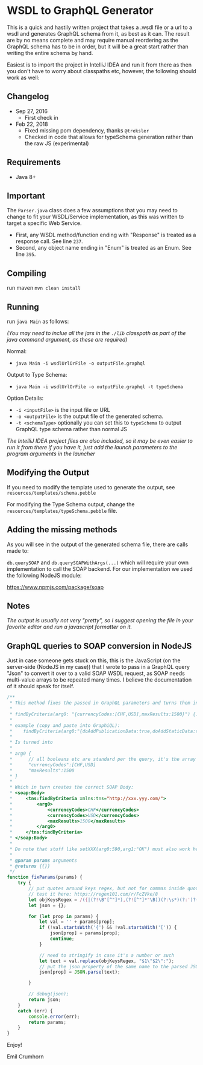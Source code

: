 # WSDL to GraphQL Generator

This is a quick and hastily written project that takes a .wsdl file or a url to a wsdl and generates GraphQL schema from it, as best as it can. The result are by no means complete and may require manual reordering as the GraphQL schema has to be in order, but it will be a great start rather than writing the entire schema by hand.

Easiest is to import the project in IntelliJ IDEA and run it from there as then you don't have to worry about classpaths etc, however, the following should work as well:

## Changelog
- Sep 27, 2016 
    - First check in
- Feb 22, 2018
    - Fixed missing pom dependency, thanks ```@treksler``` 
    - Checked in code that allows for typeSchema generation rather than the raw JS (experimental) 
 
## Requirements

- Java 8+

## Important

The `Parser.java` class does a few assumptions that you may need to change to fit your WSDL/Service implementation, as this was written to target a specific Web Service.
 
- First, any WSDL method/function ending with "Response" is treated as a response call. See line ```237```.
- Second, any object name ending in "Enum" is treated as an Enum. See line ```395```.
 
## Compiling 

run maven `mvn clean install`
 
## Running
 
run `java Main` as follows:

_(You may need to inclue all the jars in the `./lib` classpath as part of the java command argument, as these are required)_

Normal:
- ```java Main -i wsdlUrlOrFile -o outputFile.graphql```

Output to Type Schema:
- ```java Main -i wsdlUrlOrFile -o outputFile.graphql -t typeSchema```
 
Option Details:
- `-i <inputFile>` is the input file or URL
- `-o <outputFile>` is the output file of the generated schema.
- `-t <schemaType>` optionally you can set this to ```typeSchema``` to output GraphQL type schema rather than normal JS
 
 _The IntelliJ IDEA project files are also included, so it may be even easier to run it from there if you have it, just add the launch parameters to the program arguments in the launcher_ 

## Modifying the Output

If you need to modify the template used to generate the output, see `resources/templates/schema.pebble`

For modifying the Type Schema output, change the `resources/templates/typeSchema.pebble` file.

## Adding the missing methods

As you will see in the output of the generated schema file, there are calls made to: 

`db.querySOAP` and `db.querySOAPWithArgs(...)` which will require your own implementation to call the SOAP backend. For our implementation we used the following NodeJS module:

https://www.npmjs.com/package/soap

## Notes

_The output is usually not very "pretty", so I suggest opening the file in your favorite editor and run a javascript formatter on it._

## GraphQL queries to SOAP conversion in NodeJS

Just in case someone gets stuck on this, this is the JavaScript (on the server-side (NodeJS in my case)) that I wrote to pass in a GraphQL query "Json" to convert it over to a valid SOAP WSDL request, as SOAP needs multi-value arrays to be repeated many times. I believe the documentation of it should speak for itself.

```javascript
/**
 * This method fixes the passed in GraphQL parameters and turns them into a correct JSON formatted object so that the soap body is correct. Thus, a query like this:
 *
 * findByCriteria(arg0: "{currencyCodes:[CHF,USD],maxResults:1500}") {...}
 *
 * example (copy and paste into GraphiQL):
 *    findByCriteria(arg0:"{doAddPublicationData:true,doAddStaticData:true,fromDate:\"2017-01-11T00:00:00+01:00\",maxResults:1500}") {
 *
 * Is turned into
 *
 * arg0 {
 *      // all booleans etc are standard per the query, it's the array that's crucial
 *      "currencyCodes":[CHF,USD]
 *      "maxResults":1500
 * }
 *
 * Which in turn creates the correct SOAP Body:
 * <soap:Body>
 *     <tns:findByCriteria xmlns:tns="http://xxx.yyy.com/">
 *         <arg0>
 *             <currencyCodes>CHF</currencyCodes>
 *             <currencyCodes>USD</currencyCodes>
 *             <maxResults>1500</maxResults>
 *         </arg0>
 *     </tns:findByCriteria>
 * </soap:Body>
 *
 * Do note that stuff like setXXX(arg0:590,arg1:"OK") must also work here and be translated into nothing unless the key has {} inside the text
 *
 * @param params arguments
 * @returns {{}}
 */
function fixParams(params) {
    try {
        // put quotes around keys regex, but not for commas inside quotes, see here: https://stackoverflow.com/questions/21105360/regex-find-comma-not-inside-quotes
        // test it here: https://regex101.com/r/FcZVke/8
        let objKeysRegex = /({|(?!\B"[^"]*),(?![^"]*"\B))(?:\s*)(?:')?([A-Za-z_$\.][A-Za-z0-9_ \-\.$]*)(?:')?(?:\s*):/g;// look for object names
        let json = {};

        for (let prop in params) {
            let val = '' + params[prop];
            if (!val.startsWith('{') && !val.startsWith('[')) {              
                json[prop] = params[prop];
                continue;
            }

            // need to stringify in case it's a number or such
            let text = val.replace(objKeysRegex, "$1\"$2\":");
            // put the json property of the same name to the parsed JSON object
            json[prop] = JSON.parse(text);

        }

        // debug(json);
        return json;
    }
    catch (err) {
        console.error(err);
        return params;
    }
}
```

Enjoy!

Emil Crumhorn